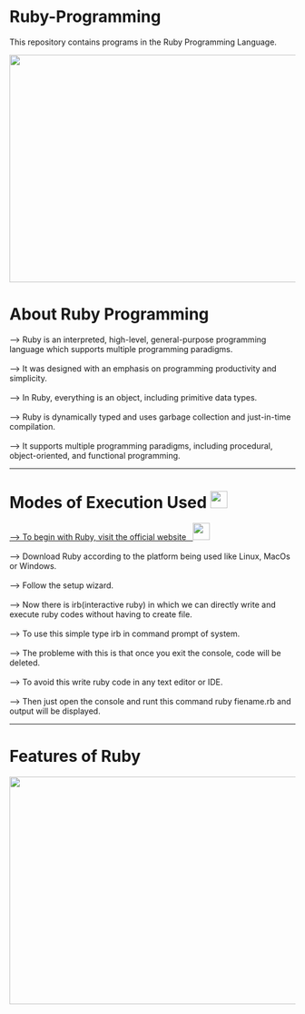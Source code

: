 # Ruby-Programming
This repository contains programs in the Ruby Programming Language.

<img src="https://github.com/madhurimarawat/Ruby-Programming/assets/105432776/c9e629e6-6074-47a9-963a-f3d463682a55" height=400px width=600px>

# About Ruby Programming
--> Ruby is an interpreted, high-level, general-purpose programming language which supports multiple programming paradigms.<br><br>
--> It was designed with an emphasis on programming productivity and simplicity.<br><br>
--> In Ruby, everything is an object, including primitive data types. <br><br>
--> Ruby is dynamically typed and uses garbage collection and just-in-time compilation.<br><br>
--> It supports multiple programming paradigms, including procedural, object-oriented, and functional programming.<br>

---
# Modes of Execution Used <a href="https://www.ruby-lang.org/en/"><img src="https://upload.wikimedia.org/wikipedia/commons/thumb/7/73/Ruby_logo.svg/396px-Ruby_logo.svg.png" height=30px width=30px>

--> To begin with Ruby, visit the official website &nbsp; <a href="https://www.ruby-lang.org/en/"><img src="https://upload.wikimedia.org/wikipedia/commons/thumb/7/73/Ruby_logo.svg/396px-Ruby_logo.svg.png" height=30px width=30px></a><br><br>
--> Download Ruby according to the platform being used like Linux, MacOs or Windows.<br><br>
--> Follow the setup wizard.<br><br>
--> Now there is irb(interactive ruby) in which we can directly write and execute ruby codes without having to create file.<br><br>
--> To use this simple type irb in command prompt of system.<br><br>
--> The probleme with this is that once you exit the console, code will be deleted.<br><br>
--> To avoid this write ruby code in any text editor or IDE.<br><br>
--> Then just open the console and runt this command ruby fiename.rb and output will be displayed.


---
# Features of Ruby
<img src="https://static.javatpoint.com/ruby/images/features-of-ruby.png" height=400px width=600px>
